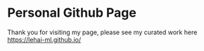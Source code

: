 # Personal Github Page

Thank you for visiting my page, please see my curated work here https://lehai-ml.github.io/


